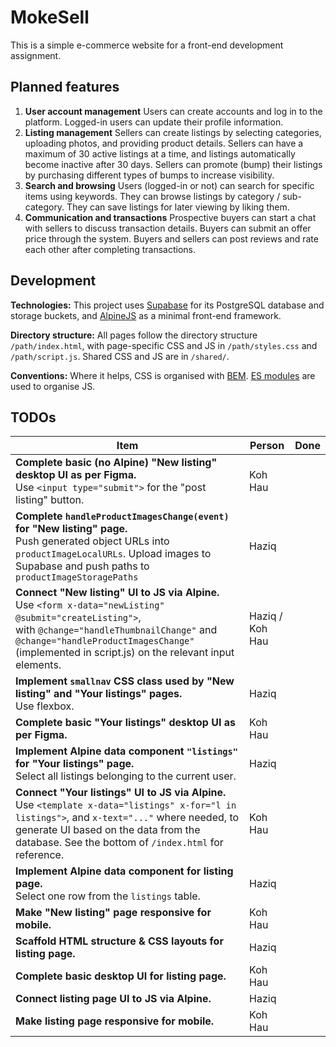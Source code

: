 # MokeSell

This is a simple e-commerce website for a front-end development assignment.

## Planned features

1. **User account management**
   Users can create accounts and log in to the platform. Logged-in users can update their profile information.
2. **Listing management**
   Sellers can create listings by selecting categories, uploading photos, and providing product details. Sellers can have a maximum of 30 active listings at a time, and listings automatically become inactive after 30 days. Sellers can promote (bump) their listings by purchasing different types of bumps to increase visibility.
3. **Search and browsing**
   Users (logged-in or not) can search for specific items using keywords. They can browse listings by category / sub-category. They can save listings for later viewing by liking them.
4. **Communication and transactions**
   Prospective buyers can start a chat with sellers to discuss transaction details. Buyers can submit an offer price through the system. Buyers and sellers can post reviews and rate each other after completing transactions.

## Development

**Technologies:** This project uses [Supabase](https://supabase.com/) for its PostgreSQL database and storage buckets, and [AlpineJS](https://alpinejs.dev/) as a minimal front-end framework.

**Directory structure:** All pages follow the directory structure `/path/index.html`, with page-specific CSS and JS in `/path/styles.css` and `/path/script.js`. Shared CSS and JS are in `/shared/`.

**Conventions:** Where it helps, CSS is organised with [BEM](https://getbem.com/introduction/). [ES modules](https://developer.mozilla.org/en-US/docs/Web/JavaScript/Guide/Modules) are used to organise JS.

## TODOs

| Item                                                         | Person          | Done |
| ------------------------------------------------------------ | --------------- | ---- |
| **Complete basic (no Alpine) "New listing" desktop UI as per Figma.** <br />Use `<input type="submit">` for the "post listing" button. | Koh Hau         |      |
| **Complete `handleProductImagesChange(event)` for "New listing" page.**<br />Push generated object URLs into `productImageLocalURLs`. Upload images to Supabase and push paths to `productImageStoragePaths` | Haziq           |      |
| **Connect "New listing" UI to JS via Alpine.**<br />Use `<form x-data="newListing" @submit="createListing">`, with `@change="handleThumbnailChange"` and `@change="handleProductImagesChange"` (implemented in script.js) on the relevant input elements. | Haziq / Koh Hau |      |
| **Implement `smallnav` CSS class used by "New listing" and "Your listings" pages.**<br />Use flexbox. | Haziq           |      |
| **Complete basic "Your listings" desktop UI as per Figma.**  | Koh Hau         |      |
| **Implement Alpine data component `"listings"` for "Your listings" page.**<br />Select all listings belonging to the current user. | Haziq           |      |
| **Connect "Your listings" UI to JS via Alpine.**<br />Use `<template x-data="listings" x-for="l in listings">`, and `x-text="..."` where needed, to generate UI based on the data from the database. See the bottom of `/index.html` for reference. | Koh Hau         |      |
| **Implement Alpine data component for listing page.**<br />Select one row from the `listings` table. | Haziq           |      |
| **Make "New listing" page responsive for mobile.**           | Koh Hau         |      |
| **Scaffold HTML structure & CSS layouts for listing page.**  | Haziq           |      |
| **Complete basic desktop UI for listing page.**              | Koh Hau         |      |
| **Connect listing page UI to JS via Alpine.**                | Haziq           |      |
| **Make listing page responsive for mobile.**                 | Koh Hau         |      |

